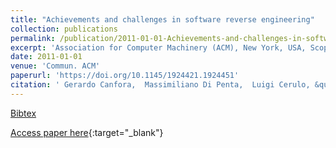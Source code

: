 ```yaml
---
title: "Achievements and challenges in software reverse engineering"
collection: publications
permalink: /publication/2011-01-01-Achievements-and-challenges-in-software-reverse-engineering
excerpt: 'Association for Computer Machinery (ACM), New York, USA, Scopus ID: 2-s2.0-79953667658, Cited by: 74'
date: 2011-01-01
venue: 'Commun. ACM'
paperurl: 'https://doi.org/10.1145/1924421.1924451'
citation: ' Gerardo Canfora,  Massimiliano Di Penta,  Luigi Cerulo, &quot;Achievements and challenges in software reverse engineering.&quot; Commun. ACM, 2011.'
---
```

[Bibtex](https://dblp.org/rec/bib/journals/cacm/CanforaPC11)

[Access paper here](https://doi.org/10.1145/1924421.1924451){:target="_blank"}
